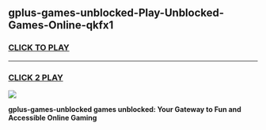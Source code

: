 
## gplus-games-unblocked-Play-Unblocked-Games-Online-qkfx1
<h3>
<a href="https://premium76.site?title=gplus-games-unblocked&ref=25A">CLICK TO PLAY</a></h3>
<hr>

<h3>
<a href="https://premium76.site?title=gplus-games-unblocked&ref=25A">CLICK 2 PLAY</a>
  
</h3>

<a href="https://premium76.site?title=gplus-games-unblocked&ref=25A"><img src="https://clearcache.store/games.png"></a>


**gplus-games-unblocked games unblocked: Your Gateway to Fun and Accessible Online Gaming**
